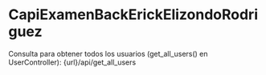 # CapiExamenBackErickElizondoRodriguez

Consulta para obtener todos los usuarios (get_all_users() en UserController): 
    {url}/api/get_all_users
